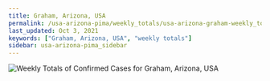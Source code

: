 ```yaml
---
title: Graham, Arizona, USA
permalink: /usa-arizona-pima/weekly_totals/usa-arizona-graham-weekly_totals.html
last_updated: Oct 3, 2021
keywords: ["Graham, Arizona, USA", "weekly totals"]
sidebar: usa-arizona-pima_sidebar
---
```


![Weekly Totals of Confirmed Cases for Graham, Arizona, USA](/covid_tracker/images/graphs/usa-arizona-graham-weekly_totals_graph.png)
